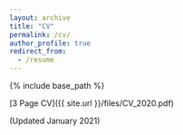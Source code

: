 ```yaml
---
layout: archive
title: "CV"
permalink: /cv/
author_profile: true
redirect_from:
  - /resume
---
```


{% include base_path %}

[3 Page CV]({{ site.url }}/files/CV_2020.pdf)

(Updated January 2021)
